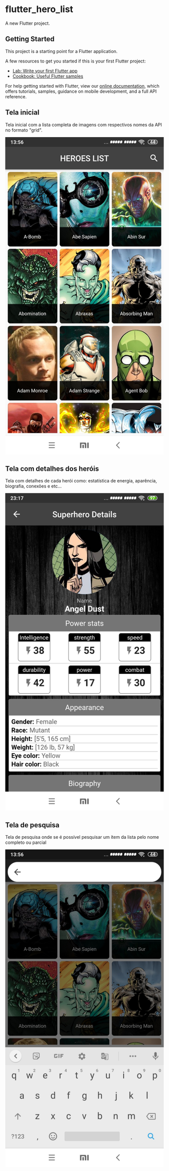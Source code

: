 # flutter_hero_list

A new Flutter project.

## Getting Started

This project is a starting point for a Flutter application.

A few resources to get you started if this is your first Flutter project:

- [Lab: Write your first Flutter app](https://flutter.dev/docs/get-started/codelab)
- [Cookbook: Useful Flutter samples](https://flutter.dev/docs/cookbook)

For help getting started with Flutter, view our
[online documentation](https://flutter.dev/docs), which offers tutorials,
samples, guidance on mobile development, and a full API reference.

## Tela inicial 

Tela inicial com a lista completa de imagens com respectivos nomes da API no formato "grid".

![image](images/screenshot1.jpg)

## Tela com detalhes dos heróis

Tela com detalhes de cada herói como: estatística de energia, aparência, biografia, conexões e etc...

![image](images/screenshot3.jpg)

## Tela de pesquisa

Tela de pesquisa onde se é possível pesquisar um ítem da lista pelo nome completo ou parcial

![image](images/screenshot2.jpg)